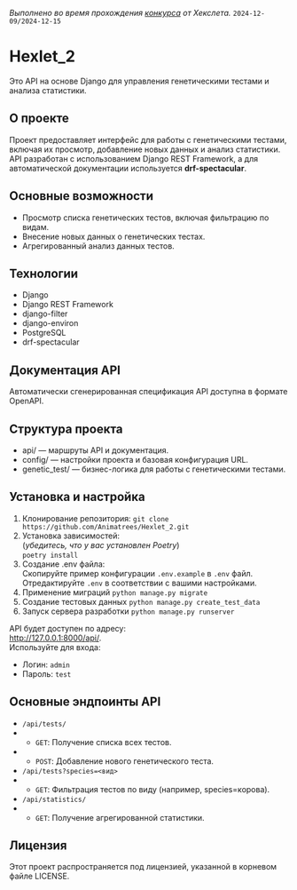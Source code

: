 *Выполнено во время прохождения [конкурса](https://t.me/hexlet_ru/5883) от Хекслета.* `2024-12-09/2024-12-15`

# Hexlet_2
Это API на основе Django для управления генетическими тестами и анализа статистики.

## О проекте
Проект предоставляет интерфейс для работы с генетическими тестами, включая их просмотр, добавление новых данных и анализ статистики. 
API разработан с использованием Django REST Framework, а для автоматической документации используется **drf-spectacular**.

## Основные возможности
- Просмотр списка генетических тестов, включая фильтрацию по видам.
- Внесение новых данных о генетических тестах.
- Агрегированный анализ данных тестов.

## Технологии
- Django
- Django REST Framework
- django-filter
- django-environ
- PostgreSQL
- drf-spectacular

## Документация API
Автоматически сгенерированная спецификация API доступна в формате OpenAPI.

## Структура проекта
- api/ — маршруты API и документация.
- config/ — настройки проекта и базовая конфигурация URL.
- genetic_test/ — бизнес-логика для работы с генетическими тестами.

## Установка и настройка
1. Клонирование репозитория:
`git clone https://github.com/Animatrees/Hexlet_2.git`
2. Установка зависимостей:  
   (_убедитесь, что у вас установлен Poetry_)   
`poetry install`
3. Создание .env файла:  
Скопируйте пример конфигурации `.env.example` в `.env` файл.  
Отредактируйте `.env` в соответствии с вашими настройками.
4. Применение миграций
`python manage.py migrate`
5. Создание тестовых данных
`python manage.py create_test_data`
6. Запуск сервера разработки
`python manage.py runserver`

API будет доступен по адресу:   
http://127.0.0.1:8000/api/.  
Используйте для входа:
- Логин: `admin`
- Пароль: `test`

## Основные эндпоинты API
* `/api/tests/`
* * `GET`: Получение списка всех тестов.
* * `POST`: Добавление нового генетического теста.
* `/api/tests?species=<вид>`
* * `GET`: Фильтрация тестов по виду (например, species=корова).
* `/api/statistics/`
* * `GET`: Получение агрегированной статистики.

## Лицензия
Этот проект распространяется под лицензией, указанной в корневом файле LICENSE.
